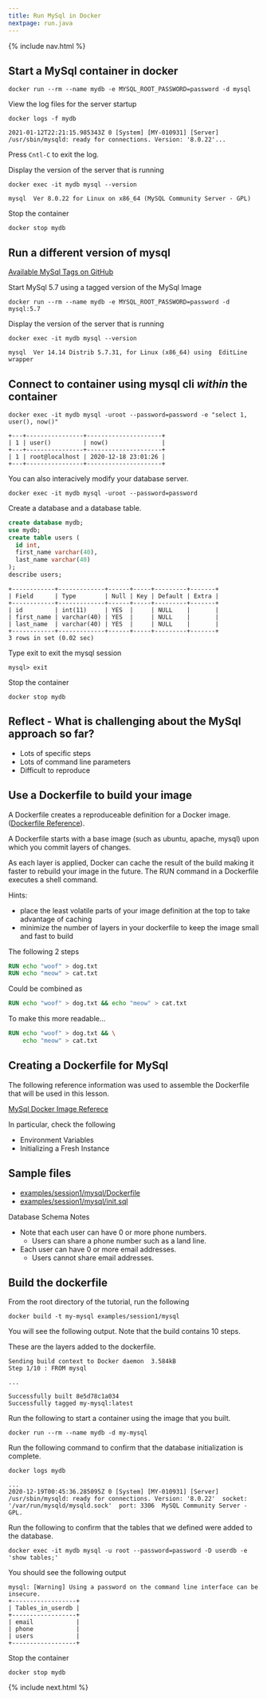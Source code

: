 ```yaml
---
title: Run MySql in Docker
nextpage: run.java
---
```


{% include nav.html %}

## Start a MySql container in docker
```
docker run --rm --name mydb -e MYSQL_ROOT_PASSWORD=password -d mysql
```

View the log files for the server startup
```
docker logs -f mydb
```

```output
2021-01-12T22:21:15.985343Z 0 [System] [MY-010931] [Server] /usr/sbin/mysqld: ready for connections. Version: '8.0.22'...
```

Press `Cntl-C` to exit the log.


Display the version of the server that is running
```
docker exec -it mydb mysql --version
```

```output
mysql  Ver 8.0.22 for Linux on x86_64 (MySQL Community Server - GPL)
```

Stop the container
```
docker stop mydb
```

## Run a different version of mysql
[Available MySql Tags on GitHub](https://hub.docker.com/_/mysql?tab=tags&page=1&ordering=last_updated)

Start MySql 5.7 using a tagged version of the MySql Image
```
docker run --rm --name mydb -e MYSQL_ROOT_PASSWORD=password -d mysql:5.7
```

Display the version of the server that is running
```
docker exec -it mydb mysql --version
```

```output
mysql  Ver 14.14 Distrib 5.7.31, for Linux (x86_64) using  EditLine wrapper
```

## Connect to container using mysql cli _within_ the container

```
docker exec -it mydb mysql -uroot --password=password -e "select 1, user(), now()"
```

```output
+---+----------------+---------------------+
| 1 | user()         | now()               |
+---+----------------+---------------------+
| 1 | root@localhost | 2020-12-18 23:01:26 |
+---+----------------+---------------------+
```

You can also interacively modify your database server.

```
docker exec -it mydb mysql -uroot --password=password
```

Create a database and a database table.
```sql
create database mydb;
use mydb;
create table users (
  id int, 
  first_name varchar(40), 
  last_name varchar(40)
);
describe users;
```

```container
+------------+-------------+------+-----+---------+-------+
| Field      | Type        | Null | Key | Default | Extra |
+------------+-------------+------+-----+---------+-------+
| id         | int(11)     | YES  |     | NULL    |       |
| first_name | varchar(40) | YES  |     | NULL    |       |
| last_name  | varchar(40) | YES  |     | NULL    |       |
+------------+-------------+------+-----+---------+-------+
3 rows in set (0.02 sec)
```

Type exit to exit the mysql session
```container
mysql> exit
```

Stop the container
```
docker stop mydb
```

## Reflect - What is challenging about the MySql approach so far?

- Lots of specific steps
- Lots of command line parameters
- Difficult to reproduce

## Use a Dockerfile to build your image

A Dockerfile creates a reproduceable definition for a Docker image. ([Dockerfile Reference](https://docs.docker.com/engine/reference/builder/)).

A Dockerfile starts with a base image (such as ubuntu, apache, mysql) upon which you commit layers of changes.

As each layer is applied, Docker can cache the result of the build making it faster to rebuild your image in the future.  The RUN command in a Dockerfile executes a shell command.

Hints:
- place the least volatile parts of your image definition at the top to take advantage of caching
- minimize the number of layers in your dockerfile to keep the image small and fast to build

The following 2 steps 
```dockerfile
RUN echo "woof" > dog.txt
RUN echo "meow" > cat.txt
```

Could be combined as
```dockerfile
RUN echo "woof" > dog.txt && echo "meow" > cat.txt
```

To make this more readable...
```dockerfile
RUN echo "woof" > dog.txt && \
    echo "meow" > cat.txt
```

## Creating a Dockerfile for MySql

The following reference information was used to assemble the Dockerfile that will be used in this lesson.

[MySql Docker Image Referece](https://hub.docker.com/_/mysql)

In particular, check the following
- Environment Variables
- Initializing a Fresh Instance

## Sample files
- [examples/session1/mysql/Dockerfile](https://github.com/CDLUC3/docker-tutorial/blob/main/examples/session1/mysql/Dockerfile)
- [examples/session1/mysql/init.sql](https://github.com/CDLUC3/docker-tutorial/blob/main/examples/session1/mysql/init.sql)

Database Schema Notes
- Note that each user can have 0 or more phone numbers.  
  - Users can share a phone number such as a land line.  
- Each user can have 0 or more email addresses.  
  - Users cannot share email addresses.

## Build the dockerfile

From the root directory of the tutorial, run the following
```
docker build -t my-mysql examples/session1/mysql
```

You will see the following output.  Note that the build contains 10 steps.  

These are the layers added to the dockerfile.
```output
Sending build context to Docker daemon  3.584kB
Step 1/10 : FROM mysql

...

Successfully built 8e5d78c1a034
Successfully tagged my-mysql:latest
```

Run the following to start a container using the image that you built.

```
docker run --rm --name mydb -d my-mysql
```

Run the following command to confirm that the database initialization is complete.

```
docker logs mydb
```

```output
...
2020-12-19T00:45:36.285095Z 0 [System] [MY-010931] [Server] /usr/sbin/mysqld: ready for connections. Version: '8.0.22'  socket: '/var/run/mysqld/mysqld.sock'  port: 3306  MySQL Community Server - GPL.
```

Run the following to confirm that the tables that we defined were added to the database.

```
docker exec -it mydb mysql -u root --password=password -D userdb -e 'show tables;'
```

You should see the following output
```output
mysql: [Warning] Using a password on the command line interface can be insecure.
+------------------+
| Tables_in_userdb |
+------------------+
| email            |
| phone            |
| users            |
+------------------+
```

Stop the container
```
docker stop mydb
```


{% include next.html %}
